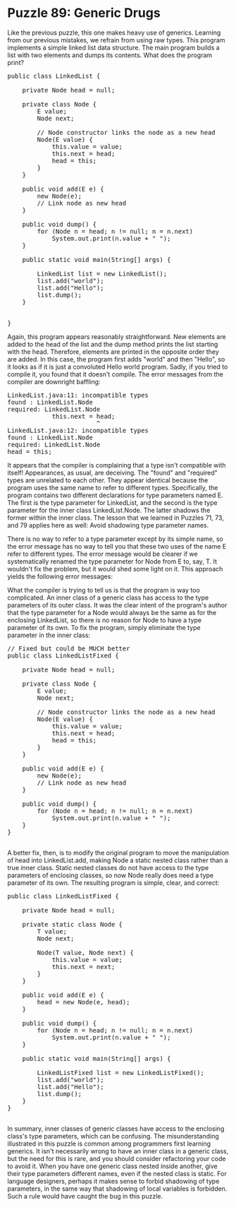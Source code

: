 # Puzzle 89: Generic Drugs

Like the previous puzzle, this one makes heavy use of generics. Learning from our previous mistakes, 
we refrain from using raw types. This program implements a simple linked list data structure. 
The main program builds a list with two elements and dumps its contents. What does the program print?


<pre>
public class LinkedList<E> {

    private Node<E> head = null;

    private class Node<E> {
        E value;
        Node<E> next;

        // Node constructor links the node as a new head
        Node(E value) {
            this.value = value;
            this.next = head;
            head = this;
        }
    }

    public void add(E e) {
        new Node<E>(e);
        // Link node as new head
    }

    public void dump() {
        for (Node<E> n = head; n != null; n = n.next)
            System.out.print(n.value + " ");
    }

    public static void main(String[] args) {

        LinkedList<String> list = new LinkedList<String>();
        list.add("world");
        list.add("Hello");
        list.dump();
    }


}
</pre>


Again, this program appears reasonably straightforward. 
New elements are added to the head of the list and the dump method prints the list starting with the head. 
Therefore, elements are printed in the opposite order they are added. 
In this case, the program first adds "world" and then "Hello", so it looks as if it is just a convoluted Hello world program. 
Sadly, if you tried to compile it, you found that it doesn't compile. 
The error messages from the compiler are downright baffling:

<pre>
LinkedList.java:11: incompatible types
found : LinkedList<E>.Node<E>
required: LinkedList<E>.Node<E>
            this.next = head;
                        ^
LinkedList.java:12: incompatible types
found : LinkedList<E>.Node<E>
required: LinkedList<E>.Node<E>
head = this; 
</pre>


It appears that the compiler is complaining that a type isn't compatible with itself! Appearances, as usual, are deceiving. 
The "found" and "required" types are unrelated to each other. They appear identical because the program uses the same 
name to refer to different types. Specifically, the program contains two different declarations for type parameters named E. 
The first is the type parameter for LinkedList, and the second is the type parameter for the inner class LinkedList.Node. 
The latter shadows the former within the inner class. The lesson that we learned in Puzzles 71, 73, and 79 applies 
here as well: Avoid shadowing type parameter names.

There is no way to refer to a type parameter except by its simple name, 
so the error message has no way to tell you that these two uses of the name E refer to different types. 
The error message would be clearer if we systematically renamed the type parameter for Node from E to, say, T. 
It wouldn't fix the problem, but it would shed some light on it. This approach yields the following error messages:

What the compiler is trying to tell us is that the program is way too complicated. 
An inner class of a generic class has access to the type parameters of its outer class. 
It was the clear intent of the program's author that the type parameter for a Node would always be the same as for the 
enclosing LinkedList, so there is no reason for Node to have a type parameter of its own. 
To fix the program, simply eliminate the type parameter in the inner class:

<pre>
// Fixed but could be MUCH better
public class LinkedListFixed<E> {

    private Node head = null;

    private class Node {
        E value;
        Node next;

        // Node constructor links the node as a new head
        Node(E value) {
            this.value = value;
            this.next = head;
            head = this;
        }
    }

    public void add(E e) {
        new Node(e);
        // Link node as new head
    }

    public void dump() {
        for (Node n = head; n != null; n = n.next)
            System.out.print(n.value + " ");
    }
}

</pre>


A better fix, then, is to modify the original program to move the manipulation of head into LinkedList.add, 
making Node a static nested class rather than a true inner class. 
Static nested classes do not have access to the type parameters of enclosing classes, so now Node really 
does need a type parameter of its own. The resulting program is simple, clear, and correct:


<pre>
public class LinkedListFixed<E> {

    private Node head = null;

    private static class Node<T> {
        T value;
        Node<T> next;

        Node(T value, Node<T> next) {
            this.value = value;
            this.next = next;
        }
    }

    public void add(E e) {
        head = new Node<E>(e, head);
    }

    public void dump() {
        for (Node<E> n = head; n != null; n = n.next)
            System.out.print(n.value + " ");
    }

    public static void main(String[] args) {

        LinkedListFixed<String> list = new LinkedListFixed<String>();
        list.add("world");
        list.add("Hello");
        list.dump();
    }
}

</pre>

In summary, inner classes of generic classes have access to the enclosing class's type parameters, which can be confusing. 
The misunderstanding illustrated in this puzzle is common among programmers first learning generics. 
It isn't necessarily wrong to have an inner class in a generic class, but the need for this is rare, 
and you should consider refactoring your code to avoid it. When you have one generic class nested inside another, 
give their type parameters different names, even if the nested class is static. For language designers, 
perhaps it makes sense to forbid shadowing of type parameters, in the same way that 
shadowing of local variables is forbidden. Such a rule would have caught the bug in this puzzle.
